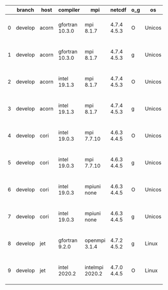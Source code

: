 |    | branch   | host   | compiler        | mpi             | netcdf      | o_g   | os     | build   | u_pass   | u_fail   | s_pass   | s_fail   | e_pass   | e_fail   | nuopc_pass   | nuopc_fail   | artifacts_hash                                                                                                                                        | modified                  |
|----|----------|--------|-----------------|-----------------|-------------|-------|--------|---------|----------|----------|----------|----------|----------|----------|--------------|--------------|-------------------------------------------------------------------------------------------------------------------------------------------------------|---------------------------|
|  0 | develop  | acorn  | gfortran 10.3.0 | mpi 8.1.7       | 4.7.4 4.5.3 | O     | Unicos | pass    | 13662    | 0        | 49       | 0        | 80       | 0        | 50           | 0            | [artifacts](https://github.com/esmf-org/esmf-test-artifacts/tree/55c3b8b0a5e1813385283ece8a25838f559c0703/develop/acorn/gfortran/10.3.0/O/mpi/8.1.7)  | 2022-04-21 01:51:31 +0000 |
|  1 | develop  | acorn  | gfortran 10.3.0 | mpi 8.1.7       | 4.7.4 4.5.3 | g     | Unicos | pass    | 13662    | 0        | 49       | 0        | 80       | 0        | 50           | 0            | [artifacts](https://github.com/esmf-org/esmf-test-artifacts/tree/13e625f0b8336a8e7754a190218b52a3220b55a7/develop/acorn/gfortran/10.3.0/g/mpi/8.1.7)  | 2022-04-21 01:57:10 +0000 |
|  2 | develop  | acorn  | intel 19.1.3    | mpi 8.1.7       | 4.7.4 4.5.3 | O     | Unicos | pass    | 13662    | 0        | 49       | 0        | 80       | 0        | 50           | 0            | [artifacts](https://github.com/esmf-org/esmf-test-artifacts/tree/f0bf60c2f0915a4b6f160f917b7ee78c3519d656/develop/acorn/intel/19.1.3/O/mpi/8.1.7)     | 2022-04-21 01:54:26 +0000 |
|  3 | develop  | acorn  | intel 19.1.3    | mpi 8.1.7       | 4.7.4 4.5.3 | g     | Unicos | pass    | 13662    | 0        | 49       | 0        | 80       | 0        | 50           | 0            | [artifacts](https://github.com/esmf-org/esmf-test-artifacts/tree/65f87609a2b122992f0877c8ab8acc0ef4cb50cc/develop/acorn/intel/19.1.3/g/mpi/8.1.7)     | 2022-04-21 01:54:35 +0000 |
|  4 | develop  | cori   | intel 19.0.3    | mpi 7.7.10      | 4.6.3 4.4.5 | O     | Unicos | pass    | 13662    | 0        | 49       | 0        | 80       | 0        | 50           | 0            | [artifacts](https://github.com/esmf-org/esmf-test-artifacts/tree/f1f350ec92b8adc49bdb1ca901852b27df266ded/develop/cori/intel/19.0.3/O/mpi/7.7.10)     | 2022-04-26 01:12:19 -0700 |
|  5 | develop  | cori   | intel 19.0.3    | mpi 7.7.10      | 4.6.3 4.4.5 | g     | Unicos | pass    | 13662    | 0        | 49       | 0        | 80       | 0        | 50           | 0            | [artifacts](https://github.com/esmf-org/esmf-test-artifacts/tree/9d4e1f7ef90cc50b14c1771e1a64208b7f06cbf9/develop/cori/intel/19.0.3/g/mpi/7.7.10)     | 2022-04-26 20:39:14 -0700 |
|  6 | develop  | cori   | intel 19.0.3    | mpiuni none     | 4.6.3 4.4.5 | O     | Unicos | pass    | 12136    | 0        | 8        | 0        | 43       | 0        | 0            | 50           | [artifacts](https://github.com/esmf-org/esmf-test-artifacts/tree/0a6d4d533a65a6d797cc8c06aaf19bb31936c941/develop/cori/intel/19.0.3/O/mpiuni/none)    | 2022-04-27 20:51:53 -0700 |
|  7 | develop  | cori   | intel 19.0.3    | mpiuni none     | 4.6.3 4.4.5 | g     | Unicos | pass    | 12136    | 0        | 8        | 0        | 43       | 0        | 0            | 50           | [artifacts](https://github.com/esmf-org/esmf-test-artifacts/tree/b02df7b252a14832d91bba41122081ec01f4badd/develop/cori/intel/19.0.3/g/mpiuni/none)    | 2022-04-26 19:52:54 -0700 |
|  8 | develop  | jet    | gfortran 9.2.0  | openmpi 3.1.4   | 4.7.2 4.5.2 | g     | Linux  | fail    | fail     | fail     | fail     | fail     | fail     | fail     | 0            | 50           | [artifacts](https://github.com/esmf-org/esmf-test-artifacts/tree/a6970d734b24d9a4e951f24f43b54d30dfb4bebe/develop/jet/gfortran/9.2.0/g/openmpi/3.1.4) | 2022-04-27 03:59:20 +0000 |
|  9 | develop  | jet    | intel 2020.2    | intelmpi 2020.2 | 4.7.0 4.4.5 | O     | Linux  | pass    | pending  | pending  | pending  | pending  | pending  | pending  | pending      | pending      | [artifacts](https://github.com/esmf-org/esmf-test-artifacts/tree/f5d649e711a14206e1cfd84ad25eab4b64808d5d/develop/jet/intel/2020.2/O/intelmpi/2020.2) | 2022-04-26 04:06:35 +0000 |